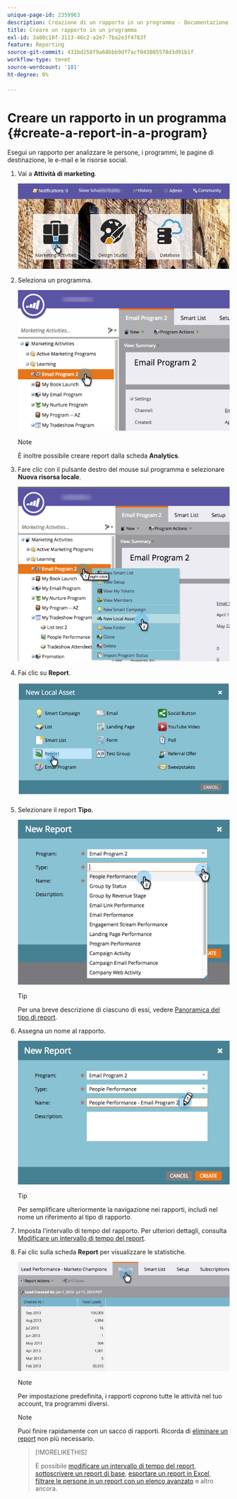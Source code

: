 ```yaml
---
unique-page-id: 2359963
description: Creazione di un rapporto in un programma - Documentazione di Marketo - Documentazione del prodotto
title: Creare un rapporto in un programma
exl-id: 3a80c10f-3113-46c2-a2e7-7ba2e3f4783f
feature: Reporting
source-git-commit: 431bd258f9a68bbb9df7acf043085578d3d91b1f
workflow-type: tm+mt
source-wordcount: '181'
ht-degree: 0%

---
```


# Creare un rapporto in un programma {#create-a-report-in-a-program}

Esegui un rapporto per analizzare le persone, i programmi, le pagine di destinazione, le e-mail e le risorse social.

1. Vai a **Attività di marketing**.

   ![](assets/login-marketing-activities.png)

1. Seleziona un programma.

   ![](assets/selectprogramreport.png)

   >[!NOTE]
   >
   >È inoltre possibile creare report dalla scheda **Analytics**.

1. Fare clic con il pulsante destro del mouse sul programma e selezionare **Nuova risorsa locale**.

   ![](assets/programrightclick-asset.png)

1. Fai clic su **Report**.

   ![](assets/image2014-9-15-18-3a36-3a46.png)

1. Selezionare il report **Tipo**.

   ![](assets/choosereport.png)

   >[!TIP]
   >
   >Per una breve descrizione di ciascuno di essi, vedere [Panoramica del tipo di report](https://docs.marketo.com/display/DOCS/Report+Type+Overview).

1. Assegna un nome al rapporto.

   ![](assets/namereport.png)

   >[!TIP]
   >
   >Per semplificare ulteriormente la navigazione nei rapporti, includi nel nome un riferimento al tipo di rapporto.

1. Imposta l’intervallo di tempo del rapporto. Per ulteriori dettagli, consulta [Modificare un intervallo di tempo del report](/help/marketo/product-docs/reporting/basic-reporting/editing-reports/change-a-report-time-frame.md).

1. Fai clic sulla scheda **Report** per visualizzare le statistiche.

   ![](assets/image2014-9-15-18-3a38-3a5.png)

   >[!NOTE]
   >
   >Per impostazione predefinita, i rapporti coprono tutte le attività nel tuo account, tra programmi diversi.

   >[!NOTE]
   >
   >Puoi finire rapidamente con un sacco di rapporti. Ricorda di [eliminare un report](/help/marketo/product-docs/reporting/basic-reporting/report-activity/delete-a-report.md) non più necessario.

   >[!MORELIKETHIS]
   >
   >È possibile [modificare un intervallo di tempo del report](/help/marketo/product-docs/reporting/basic-reporting/editing-reports/change-a-report-time-frame.md), [sottoscrivere un report di base](/help/marketo/product-docs/reporting/basic-reporting/report-subscriptions/subscribe-to-a-basic-report.md), [esportare un report in Excel](/help/marketo/product-docs/reporting/basic-reporting/report-activity/export-a-report-to-excel.md), [filtrare le persone in un report con un elenco avanzato](/help/marketo/product-docs/reporting/basic-reporting/editing-reports/filter-people-in-a-report-with-a-smart-list.md) e altro ancora.
